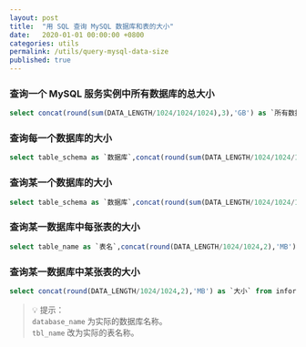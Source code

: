 ```yaml
---
layout: post
title:  "用 SQL 查询 MySQL 数据库和表的大小"
date:   2020-01-01 00:00:00 +0800
categories: utils
permalink: /utils/query-mysql-data-size
published: true
---
```


### 查询一个 MySQL 服务实例中所有数据库的总大小

```sql
select concat(round(sum(DATA_LENGTH/1024/1024/1024),3),'GB') as `所有数据库的总大小` from information_schema.TABLES;
```

### 查询每一个数据库的大小

```sql
select table_schema as `数据库`,concat(round(sum(DATA_LENGTH/1024/1024/1024),3),'GB') as `大小` from information_schema.TABLES group by table_schema;
```

### 查询某一个数据库的大小

```sql
select table_schema as `数据库`,concat(round(sum(DATA_LENGTH/1024/1024/1024),3),'GB') as `大小` from information_schema.TABLES where table_schema='database_name';
```

### 查询某一数据库中每张表的大小

```sql
select table_name as `表名`,concat(round(DATA_LENGTH/1024/1024,2),'MB') as `大小` from information_schema.TABLES where table_schema='database_name';
```

### 查询某一数据库中某张表的大小

```sql
select concat(round(DATA_LENGTH/1024/1024,2),'MB') as `大小` from information_schema.TABLES where table_schema='database_name' and table_name='tbl_name';
```

> 💡 提示：  
> `database_name` 为实际的数据库名称。  
> `tbl_name` 改为实际的表名称。
